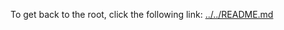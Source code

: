 To get back to the root, click the following link: [../../README.md](../../README.md#demo-5-storing-state-in-mongodb)